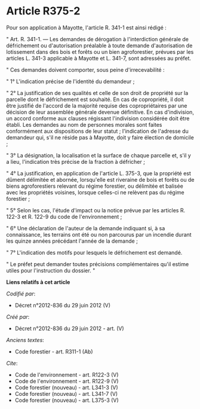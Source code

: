 # Article R375-2

Pour son application à Mayotte, l'article R. 341-1 est ainsi rédigé : 

" Art. R. 341-1. ― Les demandes de dérogation à l'interdiction générale de défrichement ou d'autorisation préalable à toute
demande d'autorisation de lotissement dans des bois et forêts ou un bien agroforestier, prévues par les articles L. 341-3
applicable à Mayotte et L. 341-7, sont adressées au préfet. 

" Ces demandes doivent comporter, sous peine d'irrecevabilité : 

" 1° L'indication précise de l'identité du demandeur ; 

" 2° La justification de ses qualités et celle de son droit de propriété sur la parcelle dont le défrichement est souhaité.
En cas de copropriété, il doit être justifié de l'accord de la majorité requise des copropriétaires par une décision de leur
assemblée générale devenue définitive. En cas d'indivision, un accord conforme aux clauses régissant l'indivision considérée
doit être établi. Les demandes au nom de personnes morales sont faites conformément aux dispositions de leur statut ;
l'indication de l'adresse du demandeur qui, s'il ne réside pas à Mayotte, doit y faire élection de domicile ; 

" 3° La désignation, la localisation et la surface de chaque parcelle et, s'il y a lieu, l'indication très précise de la
fraction à défricher ; 

" 4° La justification, en application de l'article L. 375-3, que la propriété est dûment délimitée et abornée, lorsqu'elle
est riveraine de bois et forêts ou de biens agroforestiers relevant du régime forestier, ou délimitée et balisée avec les
propriétés voisines, lorsque celles-ci ne relèvent pas du régime forestier ; 

" 5° Selon les cas, l'étude d'impact ou la notice prévue par les articles R. 122-3 et R. 122-9 du code de l'environnement ; 

" 6° Une déclaration de l'auteur de la demande indiquant si, à sa connaissance, les terrains ont été ou non parcourus par un
incendie durant les quinze années précédant l'année de la demande ; 

" 7° L'indication des motifs pour lesquels le défrichement est demandé. 

" Le préfet peut demander toutes précisions complémentaires qu'il estime utiles pour l'instruction du dossier. "

**Liens relatifs à cet article**

_Codifié par_:

  - Décret n°2012-836 du 29 juin 2012 (V)

_Créé par_:

  - Décret n°2012-836 du 29 juin 2012 - art. (V)

_Anciens textes_:

  - Code forestier - art. R311-1 (Ab)

_Cite_:

  - Code de l'environnement - art. R122-3 (V)
  - Code de l'environnement - art. R122-9 (V)
  - Code forestier (nouveau) - art. L341-3 (V)
  - Code forestier (nouveau) - art. L341-7 (V)
  - Code forestier (nouveau) - art. L375-3 (V)
